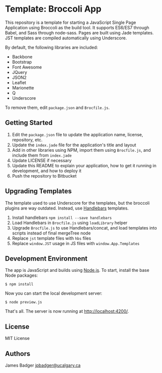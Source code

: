 # Template: Broccoli App

This repository is a template for starting a JavaScript Single Page Application using Broccoli as the build tool. It supports ES6/ES7 through Babel, and Sass through node-sass. Pages are built using Jade templates. JST templates are compiled automatically using Underscore.

By default, the following libraries are included:

* Backbone
* Bootstrap
* Font Awesome
* JQuery
* JSON2
* Leaflet
* Marionette
* Q
* Underscore

To remove them, edit `package.json` and `Brocfile.js`.

## Getting Started

1. Edit the `package.json` file to update the application name, license, repository, etc.
2. Update the `index.jade` file for the application's title and layout
3. Add in other libraries using NPM, import them using `Brocfile.js`, and include them from `index.jade`
4. Update LICENSE if necessary
5. Update this README to explain your application, how to get it running in development, and how to deploy it
6. Push the repository to Bitbucket

## Upgrading Templates

The template used to use Underscore for the templates, but the broccoli plugins are way outdated. Instead, use [Handlebars](http://handlebarsjs.com) templates.

1. Install handlebars `npm install --save handlebars`
2. Load Handlebars in `Brocfile.js` using `loadLibrary` helper
3. Upgrade `Brocfile.js` to use Handlebars/concat, and load templates into scripts instead of final mergeTree node
4. Replace `jst` template files with `hbs` files
5. Replace `window.JST` usage in JS files with `window.App.Templates`

## Development Environment

The app is JavaScript and builds using [Node.js](https://nodejs.org/). To start, install the base Node packages:

    $ npm install

Now you can start the local development server:

    $ node preview.js

That's all. The server is now running at [http://localhost:4200/](http://localhost:4200/).

## License

MIT License

## Authors

James Badger <jpbadger@ucalgary.ca>
